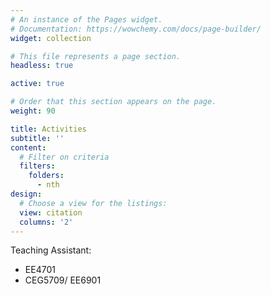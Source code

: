 ```yaml
---
# An instance of the Pages widget.
# Documentation: https://wowchemy.com/docs/page-builder/
widget: collection

# This file represents a page section.
headless: true

active: true

# Order that this section appears on the page.
weight: 90

title: Activities
subtitle: ''
content:
  # Filter on criteria
  filters:
    folders:
      - nth
design:
  # Choose a view for the listings:
  view: citation
  columns: '2'
---
```


Teaching Assistant:
- EE4701 
- CEG5709/ EE6901
